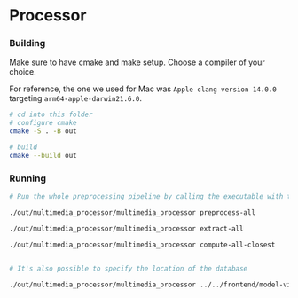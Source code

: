 # Processor

### Building

Make sure to have cmake and make setup.
Choose a compiler of your choice. 

For reference, the one we used for Mac was `Apple clang version 14.0.0` targeting `arm64-apple-darwin21.6.0`.


```bash
# cd into this folder
# configure cmake
cmake -S . -B out

# build
cmake --build out
```

### Running

```bash
# Run the whole preprocessing pipeline by calling the executable with these parameters

./out/multimedia_processor/multimedia_processor preprocess-all

./out/multimedia_processor/multimedia_processor extract-all

./out/multimedia_processor/multimedia_processor compute-all-closest


# It's also possible to specify the location of the database

./out/multimedia_processor/multimedia_processor ../../frontend/model-viewer/public/PSBDatabase preprocess-all
```
